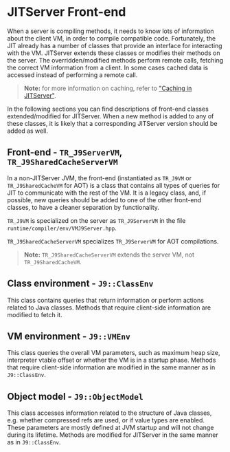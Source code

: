 <!--
Copyright (c) 2018, 2021 IBM Corp. and others

This program and the accompanying materials are made available under
the terms of the Eclipse Public License 2.0 which accompanies this
distribution and is available at https://www.eclipse.org/legal/epl-2.0/
or the Apache License, Version 2.0 which accompanies this distribution and
is available at https://www.apache.org/licenses/LICENSE-2.0.

This Source Code may also be made available under the following
Secondary Licenses when the conditions for such availability set
forth in the Eclipse Public License, v. 2.0 are satisfied: GNU
General Public License, version 2 with the GNU Classpath
Exception [1] and GNU General Public License, version 2 with the
OpenJDK Assembly Exception [2].

[1] https://www.gnu.org/software/classpath/license.html
[2] http://openjdk.java.net/legal/assembly-exception.html

SPDX-License-Identifier: EPL-2.0 OR Apache-2.0 OR GPL-2.0 WITH Classpath-exception-2.0 OR LicenseRef-GPL-2.0 WITH Assembly-exception
-->

# JITServer Front-end

When a server is compiling methods, it needs to know lots of information about the client VM, in order to compile compatible code.
Fortunately, the JIT already has a number of classes that provide an interface for interacting with the VM. JITServer extends these classes or modifies their methods on the server.
The overridden/modified methods perform remote calls, fetching the correct VM information from a client. In some cases cached data is accessed instead of performing a remote call.

> **Note:** for more information on caching, refer to ["Caching in JITServer"](Caching.md).

In the following sections you can find descriptions of front-end classes extended/modified for JITServer. When a new method is added to any of these classes, it is likely that a corresponding JITServer version should be added as well.

## Front-end - `TR_J9ServerVM`, `TR_J9SharedCacheServerVM`

In a non-JITServer JVM, the front-end (instantiated as `TR_J9VM` or `TR_J9SharedCacheVM` for AOT) is a class that contains all types of queries for JIT to communicate with the rest of the VM. It is a legacy class, and, if possible, new queries should be added to one of the other front-end classes, to have a cleaner separation by functionality.

`TR_J9VM` is specialized on the server as `TR_J9ServerVM` in the file `runtime/compiler/env/VMJ9Server.hpp`.

`TR_J9SharedCacheServerVM` specializes `TR_J9ServerVM` for AOT compilations.

> **Note:** `TR_J9SharedCacheServerVM` extends the server VM, not `TR_J9SharedCacheVM`.

## Class environment - `J9::ClassEnv`

This class contains queries that return information or perform actions related to Java classes. Methods that require client-side information are modified to fetch it.

## VM environment - `J9::VMEnv`

This class queries the overall VM parameters, such as maximum heap size, interpreter vtable offset or whether the VM is in a startup phase. Methods that require client-side information are modified in the same manner as in `J9::ClassEnv`.

## Object model - `J9::ObjectModel`

This class accesses information related to the structure of Java classes, e.g. whether compressed refs are used, or if value types are enabled. These parameters are mostly defined at JVM startup and will not change during its lifetime. Methods are modified for JITServer in the same manner as in `J9::ClassEnv`.
